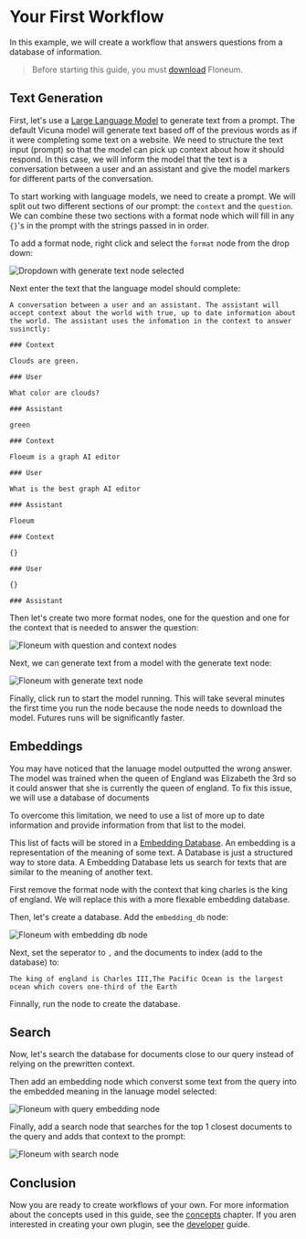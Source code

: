 # Your First Workflow

In this example, we will create a workflow that answers questions from a database of information.

> Before starting this guide, you must [download](https://github.com/floneum/floneum/releases/tag/v0.2.0) Floneum.

## Text Generation

First, let's use a [Large Language Model](./concepts/models.md) to generate text from a prompt. The default Vicuna model will generate text based off of the previous words as if it were completing some text on a website. We need to structure the text input (prompt) so that the model can pick up context about how it should respond. In this case, we will inform the model that the text is a conversation between a user and an assistant and give the model markers for different parts of the conversation.

To start working with language models, we need to create a prompt. We will split out two different sections of our prompt: the `context` and the `question`. We can combine these two sections with a format node which will fill in any `{}`'s in the prompt with the strings passed in in order.

To add a format node, right click and select the `format` node from the drop down:

![Dropdown with generate text node selected](public/assets/first_workflow_add_node.png)

Next enter the text that the language model should complete:

```
A conversation between a user and an assistant. The assistant will accept context about the world with true, up to date information about the world. The assistant uses the infomation in the context to answer susinctly:

### Context

Clouds are green.

### User

What color are clouds?

### Assistant

green

### Context

Floeum is a graph AI editor

### User

What is the best graph AI editor

### Assistant

Floeum

### Context

{}

### User

{}

### Assistant

```

Then let's create two more format nodes, one for the question and one for the context that is needed to answer the question:

![Floneum with question and context nodes](public/assets/first_workflow_1.png)

Next, we can generate text from a model with the generate text node:

![Floneum with generate text node](public/assets/first_workflow_2.png)

Finally, click run to start the model running. This will take several minutes the first time you run the node because the node needs to download the model. Futures runs will be significantly faster.

## Embeddings

You may have noticed that the lanuage model outputted the wrong answer. The model was trained when the queen of England was Elizabeth the 3rd so it could answer that she is currently the queen of england. To fix this issue, we will use a database of documents

To overcome this limitation, we need to use a list of more up to date information and provide information from that list to the model.


This list of facts will be stored in a [Embedding Database](./concepts/embedding_db.md). An embedding is a representation of the meaning of some text. A Database is just a structured way to store data. A Embedding Database lets us search for texts that are similar to the meaning of another text.

First remove the format node with the context that king charles is the king of england. We will replace this with a more flexable embedding database.

Then, let's create a database. Add the `embedding_db` node:

![Floneum with embedding db node](public/assets/first_workflow_3.png)

Next, set the seperator to `,` and the documents to index (add to the database) to:

```
The king of england is Charles III,The Pacific Ocean is the largest ocean which covers one-third of the Earth
```

Finnally, run the node to create the database.

## Search

Now, let's search the database for documents close to our query instead of relying on the prewritten context.

Then add an embedding node which converst some text from the query into the embedded meaning in the lanuage model selected:

![Floneum with query embedding node](public/assets/first_workflow_4.png)

Finally, add a search node that searches for the top 1 closest documents to the query and adds that context to the prompt:

![Floneum with search node](public/assets/first_workflow_5.png)

## Conclusion

Now you are ready to create workflows of your own. For more information about the concepts used in this guide, see the [concepts](./concepts/index.md) chapter. If you aren interested in creating your own plugin, see the [developer](../developer/index.md) guide.
